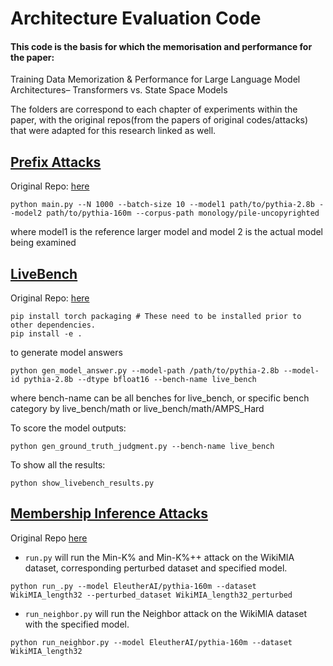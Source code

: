 # Architecture Evaluation Code

#### This code is the basis for which the memorisation and performance for the paper:
Training Data Memorization \& Performance for Large Language Model Architectures– Transformers vs. State Space Models

The folders are correspond to each chapter of experiments within the paper, with the original repos(from the papers of original codes/attacks) that were adapted for this research linked as well.

## [Prefix Attacks](prefixattacks/)
Original Repo: [here](https://github.com/ftramer/LM_Memorization)


```
python main.py --N 1000 --batch-size 10 --model1 path/to/pythia-2.8b --model2 path/to/pythia-160m --corpus-path monology/pile-uncopyrighted
```
where model1 is the reference larger model and model 2 is the actual model being examined


## [LiveBench](performance/)
Original Repo: [here](https://github.com/livebench/livebench)
```
pip install torch packaging # These need to be installed prior to other dependencies.
pip install -e .
```

to generate model answers

```
python gen_model_answer.py --model-path /path/to/pythia-2.8b --model-id pythia-2.8b --dtype bfloat16 --bench-name live_bench
```

where bench-name can be all benches for live_bench, or specific bench category by live_bench/math or live_bench/math/AMPS_Hard


To score the model outputs:

```
python gen_ground_truth_judgment.py --bench-name live_bench
```

To show all the results:
```
python show_livebench_results.py
```



## [Membership Inference Attacks](mia/)
Original Repo [here](https://github.com/zjysteven/mink-plus-plus/)

- `run.py` will run the Min-K% and Min-K%++ attack on the WikiMIA dataset, corresponding perturbed dataset and specified model.


``` 
python run_.py --model EleutherAI/pythia-160m --dataset WikiMIA_length32 --perturbed_dataset WikiMIA_length32_perturbed
```
- `run_neighbor.py` will run the Neighbor attack on the WikiMIA dataset with the specified model.

``` 
python run_neighbor.py --model EleutherAI/pythia-160m --dataset WikiMIA_length32
```